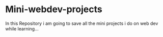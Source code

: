 # Mini-webdev-projects
In this Repository i am going to save all the mini projects i do on web dev while learning...
